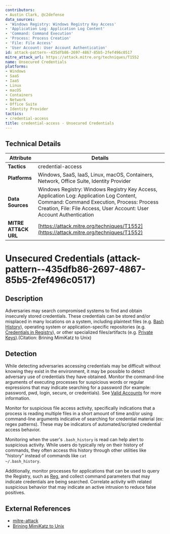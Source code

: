 ```yaml
---
contributors:
- Austin Clark, @c2defense
data_sources:
- 'Windows Registry: Windows Registry Key Access'
- 'Application Log: Application Log Content'
- 'Command: Command Execution'
- 'Process: Process Creation'
- 'File: File Access'
- 'User Account: User Account Authentication'
id: attack-pattern--435dfb86-2697-4867-85b5-2fef496c0517
mitre_attack_url: https://attack.mitre.org/techniques/T1552
name: Unsecured Credentials
platforms:
- Windows
- SaaS
- IaaS
- Linux
- macOS
- Containers
- Network
- Office Suite
- Identity Provider
tactics:
- credential-access
title: credential-access - Unsecured Credentials
---
```


## Technical Details

| Attribute | Details |
|-----------|----------|
| **Tactics** | credential-access |
| **Platforms** | Windows, SaaS, IaaS, Linux, macOS, Containers, Network, Office Suite, Identity Provider |
| **Data Sources** | Windows Registry: Windows Registry Key Access, Application Log: Application Log Content, Command: Command Execution, Process: Process Creation, File: File Access, User Account: User Account Authentication |
| **MITRE ATT&CK URL** | [https://attack.mitre.org/techniques/T1552](https://attack.mitre.org/techniques/T1552) |

# Unsecured Credentials (attack-pattern--435dfb86-2697-4867-85b5-2fef496c0517)

## Description
Adversaries may search compromised systems to find and obtain insecurely stored credentials. These credentials can be stored and/or misplaced in many locations on a system, including plaintext files (e.g. [Bash History](https://attack.mitre.org/techniques/T1552/003)), operating system or application-specific repositories (e.g. [Credentials in Registry](https://attack.mitre.org/techniques/T1552/002)),  or other specialized files/artifacts (e.g. [Private Keys](https://attack.mitre.org/techniques/T1552/004)).(Citation: Brining MimiKatz to Unix)

## Detection
While detecting adversaries accessing credentials may be difficult without knowing they exist in the environment, it may be possible to detect adversary use of credentials they have obtained. Monitor the command-line arguments of executing processes for suspicious words or regular expressions that may indicate searching for a password (for example: password, pwd, login, secure, or credentials). See [Valid Accounts](https://attack.mitre.org/techniques/T1078) for more information.

Monitor for suspicious file access activity, specifically indications that a process is reading multiple files in a short amount of time and/or using command-line arguments  indicative of searching for credential material (ex: regex patterns). These may be indicators of automated/scripted credential access behavior.

Monitoring when the user's <code>.bash_history</code> is read can help alert to suspicious activity. While users do typically rely on their history of commands, they often access this history through other utilities like "history" instead of commands like <code>cat ~/.bash_history</code>.

Additionally, monitor processes for applications that can be used to query the Registry, such as [Reg](https://attack.mitre.org/software/S0075), and collect command parameters that may indicate credentials are being searched. Correlate activity with related suspicious behavior that may indicate an active intrusion to reduce false positives.

## External References
- [mitre-attack](https://attack.mitre.org/techniques/T1552)
- [Brining MimiKatz to Unix](https://labs.portcullis.co.uk/download/eu-18-Wadhwa-Brown-Where-2-worlds-collide-Bringing-Mimikatz-et-al-to-UNIX.pdf)
